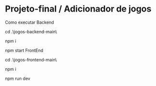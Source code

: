 # Projeto-final / Adicionador de jogos
 
Como executar
Backend

cd .\jogos-backend-main\

npm i

npm start
FrontEnd

cd .\jogos-frontend-main\

npm i

npm run dev
